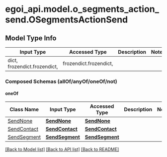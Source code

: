 # egoi_api.model.o_segments_action_send.OSegmentsActionSend

## Model Type Info
Input Type | Accessed Type | Description | Notes
------------ | ------------- | ------------- | -------------
dict, frozendict.frozendict,  | frozendict.frozendict,  |  | 

### Composed Schemas (allOf/anyOf/oneOf/not)
#### oneOf
Class Name | Input Type | Accessed Type | Description | Notes
------------- | ------------- | ------------- | ------------- | -------------
[SendNone](SendNone.md) | [**SendNone**](SendNone.md) | [**SendNone**](SendNone.md) |  | 
[SendContact](SendContact.md) | [**SendContact**](SendContact.md) | [**SendContact**](SendContact.md) |  | 
[SendSegment](SendSegment.md) | [**SendSegment**](SendSegment.md) | [**SendSegment**](SendSegment.md) |  | 

[[Back to Model list]](../../README.md#documentation-for-models) [[Back to API list]](../../README.md#documentation-for-api-endpoints) [[Back to README]](../../README.md)

